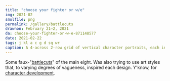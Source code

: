 ```yaml
---
title: "choose your fighter or w/e"
img: 2021-02
smolfile: png
permalink: /gallery/battlecuts
drawnon: February 21–2, 2021
da: choose-your-fighter-or-w-e-871148577
date: 2021-02-22
tags: j kl a c g d sq wr
caption: A 4-across 2-row grid of vertical character portraits, each in different limited palette and art style. The border and background colors are swapped between pairs (first/second, third/fourth, fifth/sixth, seventh/eighth).
---
```

Some faux-"<a href="https://www.deviantart.com/dragonith/gallery?q=%23battlecuts" class="ext">battlecuts</a>" of the main eight. Was also trying to use art styles that, to varying degrees of vagueness, inspired each design. Y'know, for <a href="https://sta.sh/01jb4ietx7md" class="ext">character development</a>.